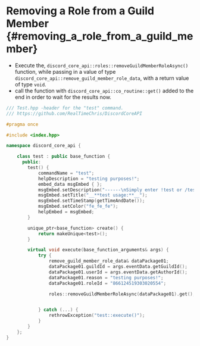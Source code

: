 Removing a Role from a Guild Member {#removing_a_role_from_a_guild_member}
============
- Execute the, `discord_core_api::roles::removeGuildMemberRoleAsync()` function, while passing in a value of type `discord_core_api::remove_guild_member_role_data`, with a return value of type `void`.
- call the function with `discord_core_api::co_routine::get()` added to the end in order to wait for the results now.

```cpp
/// Test.hpp -header for the "test" command.
/// https://github.com/RealTimeChris/DiscordCoreAPI

#pragma once

#include <index.hpp>

namespace discord_core_api {

	class test : public base_function {
	  public:
		test() {
			commandName = "test";
			helpDescription = "testing purposes!";
			embed_data msgEmbed { };
			msgEmbed.setDescription("------\nSimply enter !test or /test!\n------");
			msgEmbed.setTitle("__**test usage:**__");
			msgEmbed.setTimeStamp(getTimeAndDate());
			msgEmbed.setColor("fe_fe_fe");
			helpEmbed = msgEmbed;
		}

		unique_ptr<base_function> create() {
			return makeUnique<test>();
		}

		virtual void execute(base_function_arguments& args) {
			try {
				remove_guild_member_role_data& dataPackage01;
				dataPackage01.guildId = args.eventData.getGuildId();
				dataPackage01.userId = args.eventData.getAuthorId();
				dataPackage01.reason = "testing purposes!";
				dataPackage01.roleId = "866124519303020554";

				roles::removeGuildMemberRoleAsync(dataPackage01).get();


			} catch (...) {
				rethrowException("test::execute()");
			}
		}
	};
}
```
